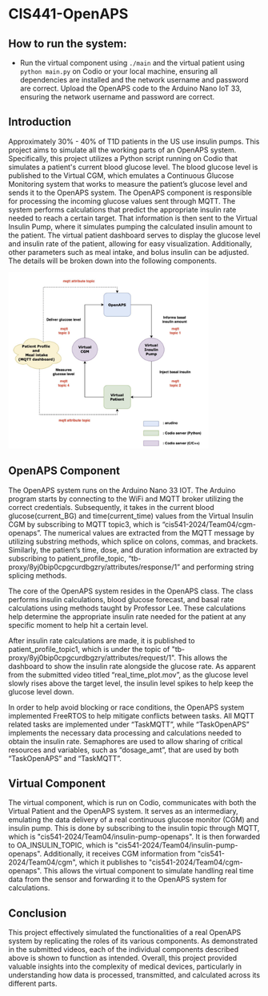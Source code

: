 # CIS441-OpenAPS

## How to run the system:

* Run the virtual component using `./main` and the virtual patient using `python main.py` on Codio or your local machine, ensuring all dependencies are installed and the network username and password are correct. Upload the OpenAPS code to the Arduino Nano IoT 33, ensuring the network username and password are correct.

## Introduction
Approximately 30% - 40% of T1D patients in the US use insulin pumps. This project aims to simulate all the working parts of an OpenAPS system. Specifically, this project utilizes a Python script running on Codio that simulates a patient's current blood glucose level. The blood glucose level is published to the Virtual CGM, which emulates a Continuous Glucose Monitoring system that works to measure the patient’s glucose level and sends it to the OpenAPS system. The OpenAPS component is responsible for processing the incoming glucose values sent through MQTT. The system performs calculations that predict the appropriate insulin rate needed to reach a certain target. That information is then sent to the Virtual Insulin Pump, where it simulates pumping the calculated insulin amount to the patient. The virtual patient dashboard serves to display the glucose level and insulin rate of the patient, allowing for easy visualization. Additionally, other parameters such as meal intake, and bolus insulin can be adjusted. The details will be broken down into the following components.

<img src="openaps.png" width="400">
 
## OpenAPS Component
The OpenAPS system runs on the Arduino Nano 33 IOT. The Arduino program starts by connecting to the WiFi and MQTT broker utilizing the correct credentials. Subsequently, it takes in the current blood glucose(current_BG) and time(current_time) values from the Virtual Insulin CGM by subscribing to MQTT topic3, which is “cis541-2024/Team04/cgm-openaps”. The numerical values are extracted from the MQTT message by utilizing substring methods, which splice on colons, commas, and brackets. Similarly, the patient’s time, dose, and duration information are extracted by subscribing to patient_profile_topic, “tb-proxy/8yj0bip0cpgcurdbgzry/attributes/response/1” and performing string splicing methods.

The core of the OpenAPS system resides in the OpenAPS class. The class performs insulin calculations, blood glucose forecast, and basal rate calculations using methods taught by Professor Lee. These calculations help determine the appropriate insulin rate needed for the patient at any specific moment to help hit a certain level. 

After insulin rate calculations are made, it is published to patient_profile_topic1, which is under the topic of "tb-proxy/8yj0bip0cpgcurdbgzry/attributes/request/1". This allows the dashboard to show the insulin rate alongside the glucose rate. As apparent from the submitted video titled “real_time_plot.mov”, as the glucose level slowly rises above the target level, the insulin level spikes to help keep the glucose level down. 

In order to help avoid blocking or race conditions, the OpenAPS system implemented FreeRTOS to help mitigate conflicts between tasks. All MQTT related tasks are implemented under “TaskMQTT”, while “TaskOpenAPS” implements the necessary data processing and calculations needed to obtain the insulin rate. Semaphores are used to allow sharing of critical resources and variables, such as “dosage_amt”, that are used by both “TaskOpenAPS” and “TaskMQTT”. 


## Virtual Component
The virtual component, which is run on Codio, communicates with both the Virtual Patient and the OpenAPS system. It serves as an intermediary, emulating the data delivery of a real continuous glucose monitor (CGM) and insulin pump. This is done by subscribing to the insulin topic through MQTT, which is "cis541-2024/Team04/insulin-pump-openaps". It is then forwarded to OA_INSULIN_TOPIC, which is "cis541-2024/Team04/insulin-pump-openaps". Additionally, it receives CGM information from "cis541-2024/Team04/cgm", which it publishes to "cis541-2024/Team04/cgm-openaps". This allows the virtual component to simulate handling real time data from the sensor and forwarding it to the OpenAPS system for calculations. 

## Conclusion
This project effectively simulated the functionalities of a real OpenAPS system by replicating the roles of its various components. As demonstrated in the submitted videos, each of the individual components described above is shown to function as intended. Overall, this project provided valuable insights into the complexity of medical devices, particularly in understanding how data is processed, transmitted, and calculated across its different parts.

